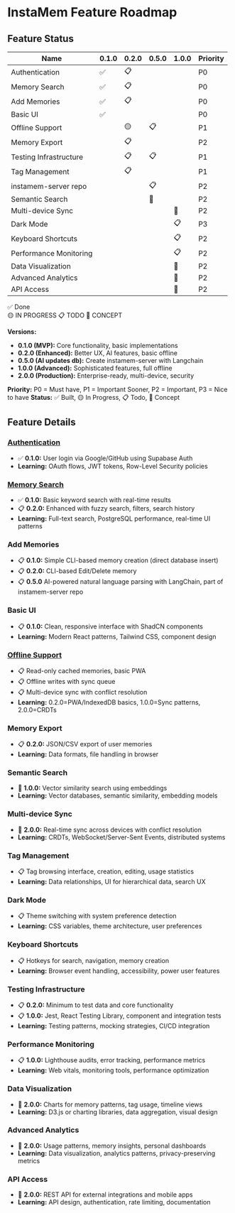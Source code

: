 # InstaMem Feature Roadmap

## Feature Status

| Name                   | 0.1.0 | 0.2.0 | 0.5.0 | 1.0.0 | Priority |
| ---------------------- | ----- | ----- | ----- | ----- | -------- |
| Authentication         | ✅    | 📋    |       |       | P0       |
| Memory Search          | ✅    | 📋    |       |       | P0       |
| Add Memories           | ✅    | 📋    |       |       | P0       |
| Basic UI               | ✅    |       |       |       | P0       |
| Offline Support        |       | 🟡    | 📋    |       | P1       |
| Memory Export          |       | 📋    |       |       | P2       |
| Testing Infrastructure |       | 📋    | 📋    |       | P1       |
| Tag Management         |       | 📋    |       |       | P1       |
| instamem-server repo   |       |       | 📋    |       | P2       |
| Semantic Search        |       |       | 💭    |       | P2       |
| Multi-device Sync      |       |       |       | 💭    | P2       |
| Dark Mode              |       |       |       | 📋    | P3       |
| Keyboard Shortcuts     |       |       |       | 📋    | P2       |
| Performance Monitoring |       |       |       | 📋    | P2       |
| Data Visualization     |       |       |       | 💭    | P2       |
| Advanced Analytics     |       |       |       | 💭    | P2       |
| API Access             |       |       |       | 💭    | P2       |

✅ Done  
🟡 IN PROGRESS
📋 TODO
💭 CONCEPT

**Versions:**

-   **0.1.0 (MVP):** Core functionality, basic implementations
-   **0.2.0 (Enhanced):** Better UX, AI features, basic offline
-   **0.5.0 (AI updates db):** Create instamem-server with Langchain
-   **1.0.0 (Advanced):** Sophisticated features, full offline
-   **2.0.0 (Production):** Enterprise-ready, multi-device, security

**Priority:** P0 = Must have, P1 = Important Sooner, P2 = Important, P3 = Nice to have
**Status:** ✅ Built, 🟡 In Progress, 📋 Todo, 💭 Concept

## Feature Details

### [Authentication](features/authentication.md)

-   ✅ **0.1.0:** User login via Google/GitHub using Supabase Auth
-   **Learning:** OAuth flows, JWT tokens, Row-Level Security policies

### [Memory Search](features/memory-search.md)

-   ✅ **0.1.0:** Basic keyword search with real-time results
-   📋 **0.2.0:** Enhanced with fuzzy search, filters, search history
-   **Learning:** Full-text search, PostgreSQL performance, real-time UI patterns

### Add Memories

-   📋 **0.1.0:** Simple CLI-based memory creation (direct database insert)
-   📋 **0.2.0:** CLI-based Edit/Delete memory
-   📋 **0.5.0** AI-powered natural language parsing with LangChain, part of instamem-server repo

### Basic UI

-   📋 **0.1.0:** Clean, responsive interface with ShadCN components
-   **Learning:** Modern React patterns, Tailwind CSS, component design

### [Offline Support](features/offline-support.md)

-   📋 Read-only cached memories, basic PWA
-   📋 Offline writes with sync queue
-   📋 Multi-device sync with conflict resolution
-   **Learning:** 0.2.0=PWA/IndexedDB basics, 1.0.0=Sync patterns, 2.0.0=CRDTs

### Memory Export

-   📋 **0.2.0:** JSON/CSV export of user memories
-   **Learning:** Data formats, file handling in browser

### Semantic Search

-   💭 **1.0.0:** Vector similarity search using embeddings
-   **Learning:** Vector databases, semantic similarity, embedding models

### Multi-device Sync

-   💭 **2.0.0:** Real-time sync across devices with conflict resolution
-   **Learning:** CRDTs, WebSocket/Server-Sent Events, distributed systems

### Tag Management

-   📋 Tag browsing interface, creation, editing, usage statistics
-   **Learning:** Data relationships, UI for hierarchical data, search UX

### Dark Mode

-   📋 Theme switching with system preference detection
-   **Learning:** CSS variables, theme architecture, user preferences

### Keyboard Shortcuts

-   📋 Hotkeys for search, navigation, memory creation
-   **Learning:** Browser event handling, accessibility, power user features

### Testing Infrastructure

-   📋 **0.2.0:** Minimum to test data and core functionality
-   📋 **1.0.0:** Jest, React Testing Library, component and integration tests
-   **Learning:** Testing patterns, mocking strategies, CI/CD integration

### Performance Monitoring

-   📋 **1.0.0:** Lighthouse audits, error tracking, performance metrics
-   **Learning:** Web vitals, monitoring tools, performance optimization

### Data Visualization

-   💭 **2.0.0:** Charts for memory patterns, tag usage, timeline views
-   **Learning:** D3.js or charting libraries, data aggregation, visual design

### Advanced Analytics

-   💭 **2.0.0:** Usage patterns, memory insights, personal dashboards
-   **Learning:** Data visualization, analytics patterns, privacy-preserving metrics

### API Access

-   💭 **2.0.0:** REST API for external integrations and mobile apps
-   **Learning:** API design, authentication, rate limiting, documentation
